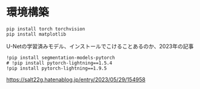 # 環境構築
```
pip install torch torchvision
pip install matplotlib
```
U-Netの学習済みモデル、インストールでこけることあるのか、2023年の記事
```
!pip install segmentation-models-pytorch
# !pip install pytorch-lightning==1.5.4
!pip install pytorch-lightning==1.9.5
```
https://salt22g.hatenablog.jp/entry/2023/05/29/154958  
